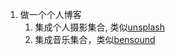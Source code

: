 1. 做一个个人博客
   1. 集成个人摄影集合, 类似[unsplash](https://unsplash.com/plus/new)
   2. 集成音乐集合，类似[bensound](https://www.bensound.com/)